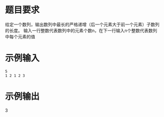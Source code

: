 # 题目要求
给定一个数列，输出数列中最长的严格递增（后一个元素大于前一个元素）子数列的长度。
输入一行整数代表数列中的元素个数n，在下一行输入n个整数代表数列中每个元素的值
# 示例输入
```
5
1 2 1 2 3
```
# 示例输出
3
